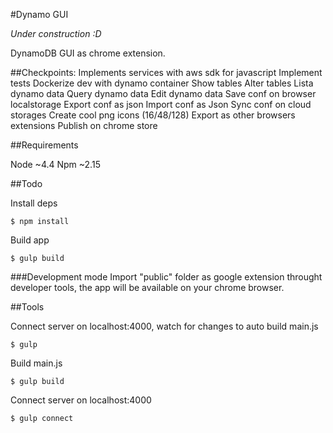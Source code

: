 #Dynamo GUI

*Under construction :D*

DynamoDB GUI as chrome extension.

##Checkpoints:
    Implements services with aws sdk for javascript
    Implement tests
    Dockerize dev with dynamo container
    Show tables
    Alter tables
    Lista dynamo data
    Query dynamo data
    Edit dynamo data
    Save conf on browser localstorage
    Export conf as json
    Import conf as Json
    Sync conf on cloud storages
    Create cool png icons (16/48/128)
    Export as other browsers extensions
    Publish on chrome store

##Requirements

Node ~4.4
Npm ~2.15


##Todo

Install deps
```console
$ npm install
```

Build app
```console
$ gulp build
```

###Development mode
Import "public" folder as google extension throught developer tools, the app will be available on your chrome browser.


##Tools

Connect server on localhost:4000, watch for changes to auto build main.js
```console
$ gulp
```

Build main.js
```console
$ gulp build
```

Connect server on localhost:4000
```console
$ gulp connect
```
